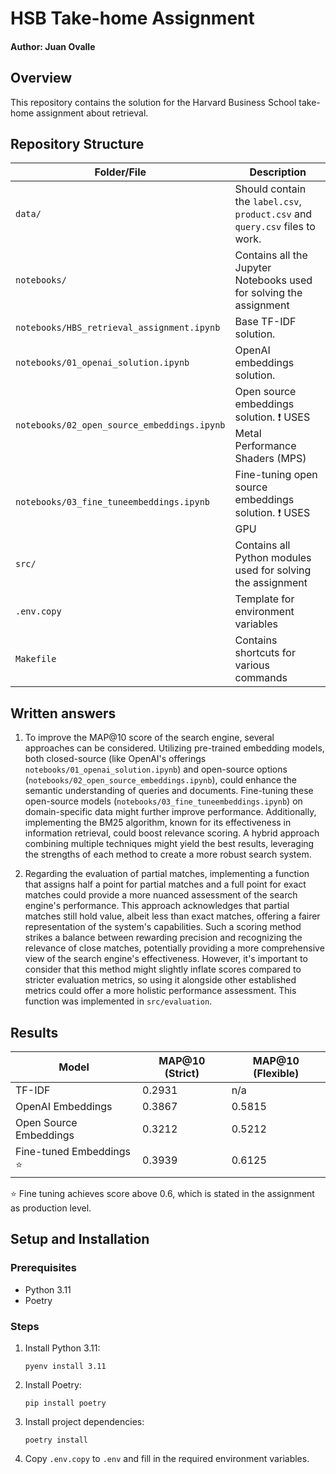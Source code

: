 # HSB Take-home Assignment
#### Author: Juan Ovalle

## Overview
This repository contains the solution for the Harvard Business School take-home assignment about retrieval.

## Repository Structure
| Folder/File | Description |
| ----------- | ----------- |
| `data/` | Should contain the `label.csv`, `product.csv` and `query.csv` files to work. |
| `notebooks/` | Contains all the Jupyter Notebooks used for solving the assignment |
| `notebooks/HBS_retrieval_assignment.ipynb` | Base TF-IDF solution. |
| `notebooks/01_openai_solution.ipynb` | OpenAI embeddings solution. |
| `notebooks/02_open_source_embeddings.ipynb` | Open source embeddings solution. ❗ USES Metal Performance Shaders (MPS) |
| `notebooks/03_fine_tuneembeddings.ipynb` | Fine-tuning open source embeddings solution. ❗ USES GPU |
| `src/` | Contains all Python modules used for solving the assignment |
| `.env.copy` | Template for environment variables |
| `Makefile` | Contains shortcuts for various commands |

## Written answers
1. To improve the MAP@10 score of the search engine, several approaches can be considered. Utilizing pre-trained embedding models, both closed-source (like OpenAI's offerings `notebooks/01_openai_solution.ipynb`) and open-source options (`notebooks/02_open_source_embeddings.ipynb`), could enhance the semantic understanding of queries and documents. Fine-tuning these open-source models (`notebooks/03_fine_tuneembeddings.ipynb`) on domain-specific data might further improve performance. Additionally, implementing the BM25 algorithm, known for its effectiveness in information retrieval, could boost relevance scoring. A hybrid approach combining multiple techniques might yield the best results, leveraging the strengths of each method to create a more robust search system.

2. Regarding the evaluation of partial matches, implementing a function that assigns half a point for partial matches and a full point for exact matches could provide a more nuanced assessment of the search engine's performance. This approach acknowledges that partial matches still hold value, albeit less than exact matches, offering a fairer representation of the system's capabilities. Such a scoring method strikes a balance between rewarding precision and recognizing the relevance of close matches, potentially providing a more comprehensive view of the search engine's effectiveness. However, it's important to consider that this method might slightly inflate scores compared to stricter evaluation metrics, so using it alongside other established metrics could offer a more holistic performance assessment. This function was implemented in `src/evaluation`.

## Results

| Model | MAP@10 (Strict) | MAP@10 (Flexible)|
| ----- | --------------- | ----------------- |
| TF-IDF | 0.2931 | n/a |
| OpenAI Embeddings | 0.3867 | 0.5815 |
| Open Source Embeddings | 0.3212 | 0.5212 |
| Fine-tuned Embeddings ⭐ | 0.3939 | 0.6125 |

⭐ Fine tuning achieves score above 0.6, which is stated in the assignment as production level.

## Setup and Installation

### Prerequisites
- Python 3.11
- Poetry

### Steps
1. Install Python 3.11:
   ```
   pyenv install 3.11
   ```

2. Install Poetry:
   ```
   pip install poetry
   ```

3. Install project dependencies:
   ```
   poetry install
   ```

4. Copy `.env.copy` to `.env` and fill in the required environment variables.